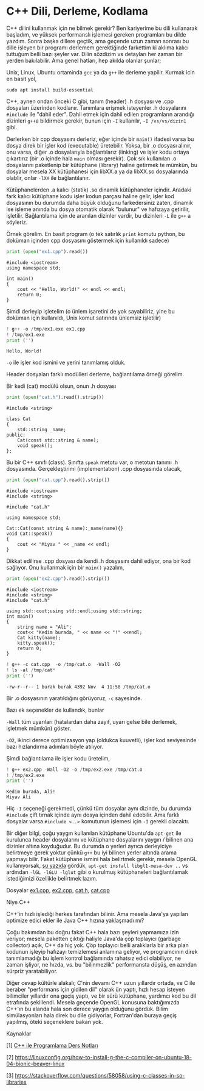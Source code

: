 # C++ Dili, Derleme, Kodlama

C++ dilini kullanmak için ne bilmek gerekir? Ben kariyerime bu dili
kullanarak başladım, ve yüksek performanslı işlemesi gereken
programları bu dilde yazdım. Sonra başka dillere geçtik, ama geçende
uzun zaman sonrası bu dille işleyen bir programı derlemem gerektiğinde
farkettim ki aklıma kalıcı tuttuğum belli bazı şeyler var. Dilin
sözdizim vs detayları her zaman bir yerden bakılabilir. Ama genel
hatları, hep akılda olanlar şunlar;

Unix, Linux, Ubuntu ortaminda `gcc` ya da `g++` ile derleme
yapilir. Kurmak icin en basit yol,

```
sudo apt install build-essential
```

C++, aynen ondan önceki C gibi, tanım (header) .h dosyası ve .cpp
dosyaları üzerinden kodlanır. Tanımlara erişmek isteyenler .h
dosyalarını `#include` ile "dahil eder". Dahil etmek için dahil edilen
programların arandığı dizinleri `g++`a bildirmek gerekir, bunun için
`-I` kullanılır, `-I /vs/vs/dizin1` gibi.

Derlerken bir cpp dosyasını derleriz, eğer içinde bir `main()` ifadesi
varsa bu dosya direk bir işler kod (executable) üretebilir. Yoksa, bir
.o dosyası alınır, onu varsa, diğer .o dosyalarıyla bağlantılarız
(linking) ve işler kodu ortaya çıkartırız (bir .o içinde hala `main`
olması gerekir). Çok sık kullanılan .o dosyalarını paketlenip bir
kütüphane (library) haline getirmek te mümkün, bu dosyalar mesela XX
kütüphanesi için libXX.a ya da libXX.so dosyalarında olablir, onlar
`-lXX` ile bağlantılanır.

Kütüphanelerden .a kalıcı (statik) .so dinamik kütüphaneler
içindir. Aradaki fark kalıcı kütüphane kodu işler kodun parçası haline
gelir, işler kod dosyasının bu durumda daha büyük olduğunu
farkedersiniz zaten, dinamik ise işleme anında bu dosya otomatik
olarak "bulunur" ve hafızaya getirilir, işletilir. Bağlantılama için
de aranılan dizinler vardir, bu dizinleri `-L` ile `g++` a söyleriz.

Örnek görelim. En basit program (o tek satırlık `print` komutu python,
bu doküman içinden cpp dosyasını göstermek için kullanıldı sadece)

```python
print (open("ex1.cpp").read())
```

```text
#include <iostream>
using namespace std;

int main() 
{
    cout << "Hello, World!" << endl << endl;
    return 0;
}

```

Şimdi derleyip işletelim (o ünlem işaretini de yok sayabiliriz, yine
bu doküman için kullanıldı, Unix komut satırında ünlemsiz işletilir)

```python
! g++ -o /tmp/ex1.exe ex1.cpp
! /tmp/ex1.exe
print ('')
```

```text
Hello, World!
```

`-o` ile işler kod ismini ve yerini tanımlamış olduk.

Header dosyaları farklı modülleri derleme, bağlantılama örneği
görelim.

Bir kedi (cat) modülü olsun, onun .h dosyası

```python
print (open("cat.h").read().strip())
```

```text
#include <string>

class Cat
{
    std::string _name;
public:
    Cat(const std::string & name);
    void speak();
};
```

Bu bir C++ sınıfı (class). Sınıfta `speak` metotu var, o metotun
tanımı .h dosyasında. Gerçekleştirimi (implementatıon) .cpp dosyasında
olacak,


```python
print (open("cat.cpp").read().strip())
```

```text
#include <iostream>
#include <string>

#include "cat.h"

using namespace std;

Cat::Cat(const string & name):_name(name){}
void Cat::speak()
{
    cout << "Miyav " << _name << endl;
}
```

Dikkat edilirse .cpp dosyası da kendi .h dosyasını dahil ediyor, ona
bir kod sağlıyor. Onu kullanmak için bir `main()` yazalım,

```python
print (open("ex2.cpp").read().strip())
```

```text
#include <iostream>
#include <string>
#include "cat.h"

using std::cout;using std::endl;using std::string;
int main()
{
    string name = "Ali";
    cout<< "Kedim burada, " << name << "!" <<endl;
    Cat kitty(name);
    kitty.speak();
    return 0;
}
```

```python
! g++ -c cat.cpp  -o /tmp/cat.o  -Wall -O2
! ls -al /tmp/cat*
print ('')
```

```text
-rw-r--r-- 1 burak burak 4392 Nov  4 11:58 /tmp/cat.o
```

Bir .o dosyasının yaratıldığını görüyoruz, `-c` sayesinde.

Bazı ek seçenekler de kullandık, bunlar

`-Wall` tüm uyarıları (hatalardan daha zayıf, uyarı gelse bile
derlemek, işletmek mümkün) göster.

`-O2`, ikinci derece optimizasyon yap (oldukca kuuvetli), işler kod seviyesinde
bazı hızlandırma adımları böyle atılıyor.

Şimdi bağlantılama ile işler kodu üretelim,


```python
! g++ ex2.cpp -Wall -O2 -o /tmp/ex2.exe /tmp/cat.o
! /tmp/ex2.exe
print ('')
```

```text
Kedim burada, Ali!
Miyav Ali
```

Hiç `-I` seçeneği gerekmedi, çünkü tüm dosyalar aynı dizinde, bu
durumda `#include` çift tırnak içinde aynı dosya içinden dahil
edebilir. Ama farklı dosyalar varsa `#include <..>` komutunun işlemesi
için `-I` gerekli olacaktı.

Bir diğer bilgi, çoğu yaygın kullanılan kütüphane Ubuntu'da `apt-get`
ile kurulunca header dosyalarını ve kütüphane dosyalarını yaygın /
bilinen ana dizinler altına koyduğudur. Bu durumda o yerleri ayrıca
derleyiciye belirtmeye gerek yoktur çünkü `g++` bu iyi bilinen yerler
altında arama yapmayı bilir. Fakat kütüphane ismini hala belirtmek
gerekir, mesela OpenGL kullanıyorsak, [şu yazıda](../08/pyopengl.md)
gördük, `apt-get install libgl1-mesa-dev ..` vs ardından `-lGL -lGLU
-lglut` gibi o kurulmuş kütüphaneleri bağlantılamak istediğimizi
özellikle belirtmek lazım.

Dosyalar [ex1.cpp](ex1.cpp), [ex2.cpp](ex2.cpp), [cat.h](cat.h), [cat.cpp](cat.cpp)


Niye C++

C++'in hızlı işlediği herkes tarafından bilinir. Ama mesela Java'ya
yapılan optimize edici ekler ile Java C++ hızına yaklaşmadı mı?

Çoğu bakımdan bu doğru fakat C++ hala bazı şeyleri yapmamıza izin
veriyor; mesela paketten çıktığı haliyle Java'da çöp toplayıcı
(garbage collector) açık, C++ da hiç yok. Çöp toplayıcı belli
aralıklarla bir arka plan kodunun işleyip hafızayı temizlemesi
anlamına geliyor, ve programcının direk tanımlamadığı bu işlem kontrol
bağlamında rahatsız edici olabiliyor, ne zaman işliyor, ne hızda,
vs. bu "bilinmezlik" performansta düşüş, en azından sürpriz yaratabiliyor.

Diğer cevap kültürle alakalı; C'nin devamı C++ uzun yıllardır ortada,
ve C ile beraber "performans için gidilen dil" olarak ün yaptı, hızlı
hesap isteyen bilimciler yıllardır ona geçiş yaptı, ve bir sürü
kütüphane, yardımcı kod bu dil etrafında şekillendi. Mesela geçende
OpenGL konusuna baktığımızda C++'ın bu alanda hala son derece yaygın
olduğunu gördük. Bilim simülasyonları hala direk bu dile gidiyorlar,
Fortran'dan buraya geçiş yapılmış, öteki seçeneklere bakan yok.

Kaynaklar

[1] [C++ ile Programlama Ders Notları](https://drive.google.com/uc?export=view&id=1QXYMbZkgVj6xM0ePCqL4wYKi-O3yE2l-)

[2] https://linuxconfig.org/how-to-install-g-the-c-compiler-on-ubuntu-18-04-bionic-beaver-linux

[3] https://stackoverflow.com/questions/58058/using-c-classes-in-so-libraries
